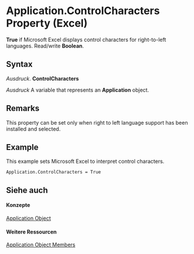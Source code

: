 
# Application.ControlCharacters Property (Excel)

 **True** if Microsoft Excel displays control characters for right-to-left languages. Read/write **Boolean**.


## Syntax

 _Ausdruck_. **ControlCharacters**

 _Ausdruck_ A variable that represents an **Application** object.


## Remarks

This property can be set only when right to left language support has been installed and selected.


## Example

This example sets Microsoft Excel to interpret control characters.


```
Application.ControlCharacters = True
```


## Siehe auch


#### Konzepte


[Application Object](19b73597-5cf9-4f56-8227-b5211f657f6f.md)
#### Weitere Ressourcen


[Application Object Members](http://msdn.microsoft.com/library/4cb9ca42-8d07-cc9c-2d80-4eb9a5921e1e%28Office.15%29.aspx)